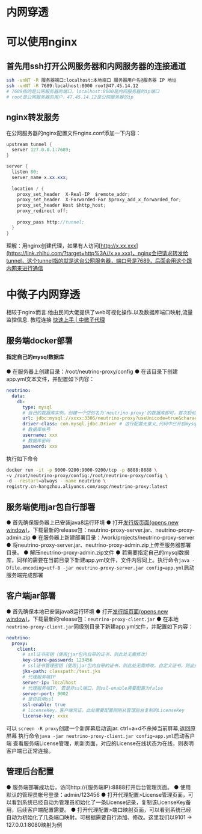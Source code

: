 # 内网穿透

# 可以使用nginx

## 首先用ssh打开公网服务器和内网服务器的连接通道

```bash
ssh -vnNT -R 服务器端口:localhost:本地端口 服务器用户名@服务器 IP 地址
ssh -vnNT -R 7689:localhost:8000 root@47.45.14.12
# 7689指的是公网服务器的端口，localhost:8000是内网服务器的ip端口
# root是公网服务器的用户，47.45.14.12是公网服务器的ip
```

## nginx转发服务

在公网服务器的nginx配置文件nginx.conf添加一下内容：

```java
upstream tunnel {
  server 127.0.0.1:7689;
}

server {
  listen 80;
  server_name x.xx.xxx;
  
  location / {
    proxy_set_header  X-Real-IP  $remote_addr;
    proxy_set_header  X-Forwarded-For $proxy_add_x_forwarded_for;
    proxy_set_header Host $http_host;
    proxy_redirect off;
    
    proxy_pass http://tunnel;
  }
}
```

理解：用nginx创建代理，如果有人访问[http://x.xx.xxx](https://link.zhihu.com/?target=http%3A//x.xx.xxx)，nginx会把请求转发给tunnel，这个tunnel指的就是这台公网服务器，端口号是7689，后面会用这个跟内网来进行通信

# 中微子内网穿透

相较于nginx而言.他由民间大佬提供了web可视化操作.以及数据库端口映射,流量监控信息.
教程连接
[快速上手 | 中微子代理](https://neutrino-proxy.dromara.org/neutrino-proxy/pages/793dcb/#_1%E3%80%81-%E9%83%A8%E7%BD%B2%E6%9C%8D%E5%8A%A1%E7%AB%AF)

## 服务端docker部署

####  指定自己的mysql数据库

● 在服务器上创建目录：/root/neutrino-proxy/config
● 在该目录下创建app.yml文本文件，并配置如下内容：

```yaml
neutrino:
  data:
    db:
      type: mysql
      # 自己的数据库实例，创建一个空的名为'neutrino-proxy'的数据库即可，首次启动服务端会自动初始化
      url: jdbc:mysql://xxxx:3306/neutrino-proxy?useUnicode=true&characterEncoding=UTF-8&allowMultiQueries=true&useAffectedRows=true&useSSL=false
      driver-class: com.mysql.jdbc.Driver # 这行配置无意义,代码中已开启mysql版本检测,自动切换
      # 数据库帐号
      username: xxx
      # 数据库密码
      password: xxx
```

执行如下命令

```bash
docker run -it -p 9000-9200:9000-9200/tcp -p 8888:8888 \
-v /root/neutrino-proxy/config:/root/neutrino-proxy/config \
-d --restart=always --name neutrino \
registry.cn-hangzhou.aliyuncs.com/asgc/neutrino-proxy:latest
```

## 服务端使用jar包自行部署

● 首先确保服务器上已安装java8运行环境
● 打开[发行版页面(opens new window)](https://gitee.com/dromara/neutrino-proxy/releases)，下载最新的release包：neutrino-proxy-server.jar、neutrino-proxy-admin.zip
● 在服务器上新建部署目录：/work/projects/neutrino-proxy-server
● 将neutrino-proxy-server.jar、neutrino-proxy-admin.zip上传至服务器部署目录。
● 解压neutrino-proxy-admin.zip文件
● 若需要指定自己的mysql数据库，同样的需要在当前目录下新建app.yml文件，文件内容同上。执行命令`java -Dfile.encoding=utf-8 -jar neutrino-proxy-server.jar config=app.yml`启动服务端完成部署

## 客户端jar部署

● 首先确保本地已安装java8运行环境
● 打开[发行版页面(opens new window)](https://gitee.com/dromara/neutrino-proxy/releases)，下载最新的release包：`neutrino-proxy-client.jar`
● 在本地`neutrino-proxy-client.jar`同级别目录下新建app.yml文件，并配置如下内容：

```yaml
neutrino:
  proxy:
    client:
      # ssl证书密钥（使用jjar包内自带的证书，则此处无需修改）
      key-store-password: 123456
      # ssl证书管理密钥（使用jjar包内自带的证书，则此处无需修改。自定义证书，则此处配置对应的路径）
      jks-path: classpath:/test.jks
      # 代理服务端IP
      server-ip: localhost
      # 代理服务端IP, 若是非ssl端口，则ssl-enable需要配置为false
      server-port: 9002
      # 是否启用ssl
      ssl-enable: true
      # licenseKey，客户端凭证。此处需要配置刚刚从管理后台复制的LicenseKey
      license-key: xxxx
```

可以 `screen -R proxy`创建一个新屏幕启动该jar.  ctrl+a+d不杀掉当前屏幕,返回原屏幕
执行命令`java -jar neutrino-proxy-client.jar config=app.yml`启动客户端
查看服务端License管理，刷新页面，对应的License在线状态为在线，则表明客户端已正常连接。

## 管理后台配置

● 服务端部署成功后，访问http://{服务端IP}:8888打开后台管理页面。
● 使用默认的管理员帐号登录：admin/123456
● 打开代理配置>License管理页面，可以看到系统已经自动为管理员初始化了一条License记录，复制该LicenseKey备用，后续客户端配置需要。
● 打开代理配置>端口映射页面，可以看到系统已经自动为初始化了几条端口映射。可根据需要自行添加、修改。这里我们以9101 -> 127.0.0.1:8080映射为例